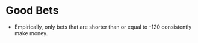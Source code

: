 # Good Bets
- Empirically, only bets that are shorter than or equal to -120 consistently make money.